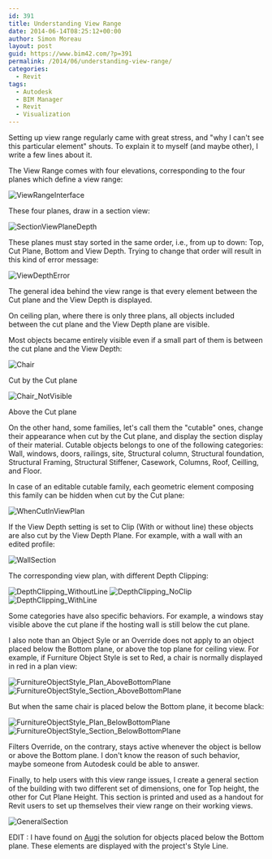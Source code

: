 ```yaml
---
id: 391
title: Understanding View Range
date: 2014-06-14T08:25:12+00:00
author: Simon Moreau
layout: post
guid: https://www.bim42.com/?p=391
permalink: /2014/06/understanding-view-range/
categories:
  - Revit
tags:
  - Autodesk
  - BIM Manager
  - Revit
  - Visualization
---
```

Setting up view range regularly came with great stress, and "why I can't see this particular element" shouts. To explain it to myself (and maybe other), I write a few lines about it.

The View Range comes with four elevations, corresponding to the four planes which define a view range:

![ViewRangeInterface](/assets/2014/06/ViewRangeInterface.png)

These four planes, draw in a section view:

![SectionViewPlaneDepth](/assets/2014/06/SectionViewPlaneDepth.png)

These planes must stay sorted in the same order, i.e., from up to down: Top, Cut Plane, Bottom and View Depth. Trying to change that order will result in this kind of error message:

![ViewDepthError](/assets/2014/06/ViewDepthError.png)

The general idea behind the view range is that every element between the Cut plane and the View Depth is displayed.

On ceiling plan, where there is only three plans, all objects included between the cut plane and the View Depth plane are visible.

Most objects became entirely visible even if a small part of them is between the cut plane and the View Depth:

![Chair](/assets/2014/06/Chair.png)

Cut by the Cut plane

![Chair_NotVisible](/assets/2014/06/Chair_NotVisible.png)

Above the Cut plane

On the other hand, some families, let's call them the "cutable" ones, change their appearance when cut by the Cut plane, and display the section display of their material. Cutable objects belongs to one of the following categories: Wall, windows, doors, railings, site, Structural column, Structural foundation, Structural Framing, Structural Stiffener, Casework, Columns, Roof, Ceilling, and Floor.

In case of an editable cutable family, each geometric element composing this family can be hidden when cut by the Cut plane:

![WhenCutInViewPlan](/assets/2014/06/WhenCutInViewPlan.png)

If the View Depth setting is set to Clip (With or without line) these objects are also cut by the View Depth Plane. For example, with a wall with an edited profile:

![WallSection](/assets/2014/06/WallSection.png)

The corresponding view plan, with different Depth Clipping:

![DepthClipping_WithoutLine](/assets/2014/06/DepthClipping_WithoutLine.png)
![DepthClipping_NoClip](/assets/2014/06/DepthClipping_NoClip.png)
![DepthClipping_WithLine](/assets/2014/06/DepthClipping_WithLine.png)

Some categories have also specific behaviors. For example, a windows stay visible above the cut plane if the hosting wall is still below the cut plane.

I also note than an Object Syle or an Override does not apply to an object placed below the Bottom plane, or above the top plane for ceiling view. For example, if Furniture Object Style is set to Red, a chair is normally displayed in red in a plan view:

![FurnitureObjectStyle_Plan_AboveBottomPlane](/assets/2014/06/FurnitureObjectStyle_Plan_AboveBottomPlane.png)
![FurnitureObjectStyle_Section_AboveBottomPlane](/assets/2014/06/FurnitureObjectStyle_Section_AboveBottomPlane.png)

But when the same chair is placed below the Bottom plane, it become black:

![FurnitureObjectStyle_Plan_BelowBottomPlane](/assets/2014/06/FurnitureObjectStyle_Plan_BelowBottomPlane.png)
![FurnitureObjectStyle_Section_BelowBottomPlane](/assets/2014/06/FurnitureObjectStyle_Section_BelowBottomPlane.png)

Filters Override, on the contrary, stays active whenever the object is bellow or above the Bottom plane. I don't know the reason of such behavior, maybe someone from Autodesk could be able to answer.

Finally, to help users with this view range issues, I create a general section of the building with two different set of dimensions, one for Top height, the other for Cut Plane Height. This section is printed and used as a handout for Revit users to set up themselves their view range on their working views.

![GeneralSection](/assets/2014/06/GeneralSection.png)

EDIT : I have found on [Augi](http://www.augi.com/library/understanding-view-range) the solution for objects placed below the Bottom plane. These elements are displayed with the project's <Beyond> Style Line.